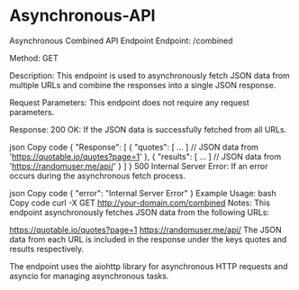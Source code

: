 # Asynchronous-API
Asynchronous Combined API Endpoint
Endpoint: /combined

Method: GET

Description: This endpoint is used to asynchronously fetch JSON data from multiple URLs and combine the responses into a single JSON response.

Request Parameters:
This endpoint does not require any request parameters.

Response:
200 OK: If the JSON data is successfully fetched from all URLs.

json
Copy code
{
    "Response": [
        {
            "quotes": [ ... ] // JSON data from 'https://quotable.io/quotes?page=1'
        },
        {
            "results": [ ... ] // JSON data from 'https://randomuser.me/api/'
        }
    ]
}
500 Internal Server Error: If an error occurs during the asynchronous fetch process.

json
Copy code
{
    "error": "Internal Server Error"
}
Example Usage:
bash
Copy code
curl -X GET http://your-domain.com/combined
Notes:
This endpoint asynchronously fetches JSON data from the following URLs:

https://quotable.io/quotes?page=1
https://randomuser.me/api/
The JSON data from each URL is included in the response under the keys quotes and results respectively.

The endpoint uses the aiohttp library for asynchronous HTTP requests and asyncio for managing asynchronous tasks.
